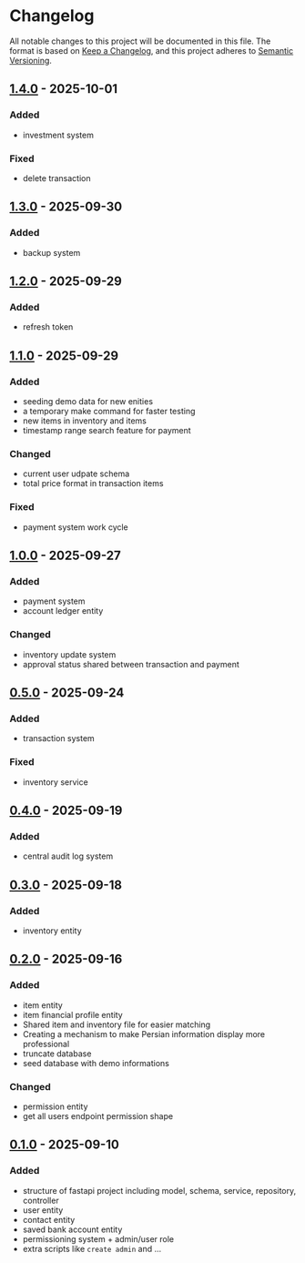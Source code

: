 # Changelog

All notable changes to this project will be documented in this file.
The format is based on [Keep a Changelog](https://keepachangelog.com/en/1.1.0/), and this project adheres to [Semantic Versioning](https://semver.org/spec/v2.0.0.html).

## [1.4.0](https://github.com/tiffany-co/backend/releases/tag/v1.4.0) - 2025-10-01
### Added
- investment system
### Fixed
- delete transaction

## [1.3.0](https://github.com/tiffany-co/backend/releases/tag/v1.3.0) - 2025-09-30
### Added
- backup system

## [1.2.0](https://github.com/tiffany-co/backend/releases/tag/v1.2.0) - 2025-09-29
### Added
- refresh token

## [1.1.0](https://github.com/tiffany-co/backend/releases/tag/v1.1.0) - 2025-09-29
### Added
- seeding demo data for new enities
- a temporary make command for faster testing
- new items in inventory and items
- timestamp range search feature for payment
### Changed
- current user udpate schema
- total price format in transaction items
### Fixed
- payment system work cycle

## [1.0.0](https://github.com/tiffany-co/backend/releases/tag/v1.0.0) - 2025-09-27
### Added
- payment system
- account ledger entity
### Changed
- inventory update system
- approval status shared between transaction and payment

## [0.5.0](https://github.com/tiffany-co/backend/releases/tag/v0.5.0) - 2025-09-24
### Added
- transaction system
### Fixed
- inventory service

## [0.4.0](https://github.com/tiffany-co/backend/releases/tag/v0.4.0) - 2025-09-19
### Added
- central audit log system

## [0.3.0](https://github.com/tiffany-co/backend/releases/tag/v0.3.0) - 2025-09-18
### Added
- inventory entity

## [0.2.0](https://github.com/tiffany-co/backend/releases/tag/v0.2.0) - 2025-09-16
### Added
- item entity
- item financial profile entity
- Shared item and inventory file for easier matching
- Creating a mechanism to make Persian information display more professional
- truncate database
- seed database with demo informations
### Changed
- permission entity
- get all users endpoint permission shape

## [0.1.0](https://github.com/tiffany-co/backend/releases/tag/v0.1.0) - 2025-09-10
### Added
- structure of fastapi project including model, schema, service, repository, controller
- user entity
- contact entity
- saved bank account entity
- permissioning system + admin/user role
- extra scripts like `create admin` and ...
